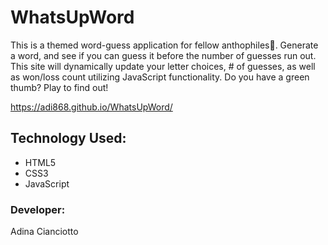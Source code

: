 # WhatsUpWord
This is a themed word-guess application for fellow anthophiles🌺. Generate a word, and see if you can guess it before the number of guesses run out. This site will dynamically update your letter choices, # of guesses, as well as won/loss count utilizing JavaScript functionality. Do you have a green thumb? Play to find out!

https://adi868.github.io/WhatsUpWord/

## Technology Used:
* HTML5
* CSS3
* JavaScript

### Developer:
Adina Cianciotto
